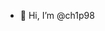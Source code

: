 - 👋 Hi, I’m @ch1p98


<!---
ch1p98/ch1p98 is a ✨ special ✨ repository because its `README.md` (this file) appears on your GitHub profile.
You can click the Preview link to take a look at your changes.
--->

